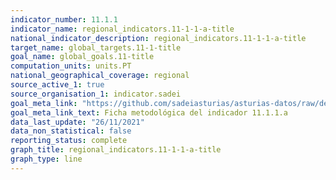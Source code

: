 ```yaml
---
indicator_number: 11.1.1
indicator_name: regional_indicators.11-1-1-a-title
national_indicator_description: regional_indicators.11-1-1-a-title
target_name: global_targets.11-1-title
goal_name: global_goals.11-title
computation_units: units.PT
national_geographical_coverage: regional
source_active_1: true
source_organisation_1: indicator.sadei
goal_meta_link: "https://github.com/sadeiasturias/asturias-datos/raw/develop/descargas/metodologia/11.1.1.a.pdf"
goal_meta_link_text: Ficha metodológica del indicador 11.1.1.a
data_last_update: "26/11/2021"
data_non_statistical: false
reporting_status: complete
graph_title: regional_indicators.11-1-1-a-title
graph_type: line
---
```

